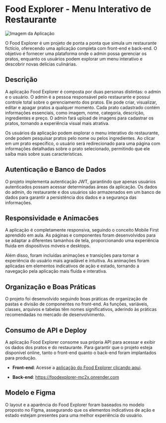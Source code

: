 # Food Explorer - Menu Interativo de Restaurante

![Imagem da Aplicação](https://github.com/StefaniGabriel/url--imagem/blob/main/Captura%20de%20Tela%20(62).png)


O Food Explorer é um projeto de ponta a ponta que simula um restaurante fictício, oferecendo uma aplicação completa com front-end e back-end. O objetivo é fornecer uma plataforma onde o admin possa gerenciar os pratos, enquanto os usuários podem explorar um menu interativo e descobrir novas delícias culinárias.

## Descrição

A aplicação Food Explorer é composta por duas personas distintas: o admin e o usuário. O admin é a pessoa responsável pelo restaurante e possui controle total sobre o gerenciamento dos pratos. Ele pode criar, visualizar, editar e apagar pratos a qualquer momento. Cada prato cadastrado contém informações essenciais, como imagem, nome, categoria, descrição, ingredientes e preço. O admin fará upload de imagens para cadastrar os pratos, tornando a experiência visual mais atrativa.

Os usuários da aplicação podem explorar o menu interativo do restaurante, onde podem pesquisar pratos pelo nome ou pelos ingredientes. Ao clicar em um prato específico, o usuário será redirecionado para uma página com informações detalhadas sobre o prato selecionado, permitindo que ele saiba mais sobre suas características.

## Autenticação e Banco de Dados

O projeto implementa autenticação JWT, garantindo que apenas usuários autenticados possam acessar determinadas áreas da aplicação. Os dados do admin, do restaurante e dos usuários são armazenados em um banco de dados para garantir a persistência dos dados e a segurança das informações.

## Responsividade e Animacões

A aplicação é completamente responsiva, seguindo o conceito Mobile First aprendido em aula. As páginas e componentes foram desenvolvidos para se adaptar a diferentes tamanhos de tela, proporcionando uma experiência fluida em dispositivos móveis e desktops.

Além disso, foram incluídas animações e transições para tornar a experiência do usuário mais agradável e intuitiva. As animações foram aplicadas em elementos indicativos de ação e estado, tornando a navegação pela aplicação mais fluída e interativa.

## Organização e Boas Práticas

O projeto foi desenvolvido seguindo boas práticas de organização de pastas e divisão de componentes no front-end. As funções, variáveis, classes, arquivos e tabelas têm nomes significativos, aderindo às práticas recomendadas no mercado de desenvolvimento.

## Consumo de API e Deploy

A aplicação Food Explorer consome sua própria API para acessar e exibir os dados dos pratos e do restaurante. Para garantir que o projeto esteja disponível online, tanto o front-end quanto o back-end foram implantados para produção.

- **Front-end**: Acesse a [aplicação do Food Explorer clicando aqui](https://fooodexplorerdelivery.netlify.app/).

- **Back-end**: https://foodexplorer-mc2x.onrender.com

## Modelo e Figma

O layout e a aparência do Food Explorer foram baseados no modelo proposto no Figma, assegurando que os elementos indicativos de ação e estado estejam presentes para uma melhor experiência do usuário.





